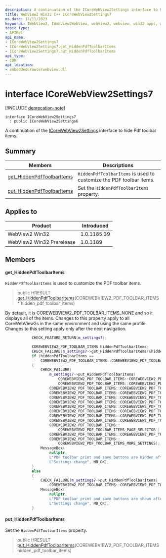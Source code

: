 ```yaml
---
description: A continuation of the ICoreWebView2Settings interface to hide Pdf toolbar items.
title: WebView2 Win32 C++ ICoreWebView2Settings7
ms.date: 12/11/2023
keywords: IWebView2, IWebView2WebView, webview2, webview, win32 apps, win32, edge, ICoreWebView2, ICoreWebView2Controller, browser control, edge html, ICoreWebView2Settings7
topic_type: 
- APIRef
api_name:
- ICoreWebView2Settings7
- ICoreWebView2Settings7.get_HiddenPdfToolbarItems
- ICoreWebView2Settings7.put_HiddenPdfToolbarItems
api_type:
- COM
api_location:
- embeddedbrowserwebview.dll
---
```


# interface ICoreWebView2Settings7

[!INCLUDE [deprecation-note](../includes/deprecation-note.md)]

```
interface ICoreWebView2Settings7
  : public ICoreWebView2Settings6
```

A continuation of the [ICoreWebView2Settings](icorewebview2settings.md) interface to hide Pdf toolbar items.

## Summary

 Members                        | Descriptions
--------------------------------|---------------------------------------------
[get_HiddenPdfToolbarItems](#get_hiddenpdftoolbaritems) | `HiddenPdfToolbarItems` is used to customize the PDF toolbar items.
[put_HiddenPdfToolbarItems](#put_hiddenpdftoolbaritems) | Set the `HiddenPdfToolbarItems` property.

## Applies to

Product                         | Introduced
--------------------------------|---------------------------------------------
WebView2 Win32            |    1.0.1185.39
WebView2 Win32 Prerelease |    1.0.1189

## Members

#### get_HiddenPdfToolbarItems

`HiddenPdfToolbarItems` is used to customize the PDF toolbar items.

> public HRESULT [get_HiddenPdfToolbarItems](#get_hiddenpdftoolbaritems)(COREWEBVIEW2_PDF_TOOLBAR_ITEMS * hidden_pdf_toolbar_items)

By default, it is COREWEBVIEW2_PDF_TOOLBAR_ITEMS_NONE and so it displays all of the items. Changes to this property apply to all CoreWebView2s in the same environment and using the same profile. Changes to this setting apply only after the next navigation. 
```cpp
            CHECK_FEATURE_RETURN(m_settings7);

            COREWEBVIEW2_PDF_TOOLBAR_ITEMS hiddenPdfToolbarItems;
            CHECK_FAILURE(m_settings7->get_HiddenPdfToolbarItems(&hiddenPdfToolbarItems));
            if (hiddenPdfToolbarItems ==
                COREWEBVIEW2_PDF_TOOLBAR_ITEMS::COREWEBVIEW2_PDF_TOOLBAR_ITEMS_NONE)
            {
                CHECK_FAILURE(
                    m_settings7->put_HiddenPdfToolbarItems(
                        COREWEBVIEW2_PDF_TOOLBAR_ITEMS::COREWEBVIEW2_PDF_TOOLBAR_ITEMS_PRINT |
                        COREWEBVIEW2_PDF_TOOLBAR_ITEMS::COREWEBVIEW2_PDF_TOOLBAR_ITEMS_SAVE) |
                    COREWEBVIEW2_PDF_TOOLBAR_ITEMS::COREWEBVIEW2_PDF_TOOLBAR_ITEMS_BOOKMARKS |
                    COREWEBVIEW2_PDF_TOOLBAR_ITEMS::COREWEBVIEW2_PDF_TOOLBAR_ITEMS_FIT_PAGE |
                    COREWEBVIEW2_PDF_TOOLBAR_ITEMS::COREWEBVIEW2_PDF_TOOLBAR_ITEMS_PAGE_LAYOUT |
                    COREWEBVIEW2_PDF_TOOLBAR_ITEMS::COREWEBVIEW2_PDF_TOOLBAR_ITEMS_ROTATE |
                    COREWEBVIEW2_PDF_TOOLBAR_ITEMS::COREWEBVIEW2_PDF_TOOLBAR_ITEMS_SEARCH |
                    COREWEBVIEW2_PDF_TOOLBAR_ITEMS::COREWEBVIEW2_PDF_TOOLBAR_ITEMS_ZOOM_IN |
                    COREWEBVIEW2_PDF_TOOLBAR_ITEMS::COREWEBVIEW2_PDF_TOOLBAR_ITEMS_ZOOM_OUT |
                    COREWEBVIEW2_PDF_TOOLBAR_ITEMS::COREWEBVIEW2_PDF_TOOLBAR_ITEMS_SAVE_AS |
                    COREWEBVIEW2_PDF_TOOLBAR_ITEMS::
                        COREWEBVIEW2_PDF_TOOLBAR_ITEMS_PAGE_SELECTOR |
                    COREWEBVIEW2_PDF_TOOLBAR_ITEMS::COREWEBVIEW2_PDF_TOOLBAR_ITEMS_FULL_SCREEN |
                    COREWEBVIEW2_PDF_TOOLBAR_ITEMS::
                        COREWEBVIEW2_PDF_TOOLBAR_ITEMS_MORE_SETTINGS);
                MessageBox(
                    nullptr,
                    L"PDF toolbar print and save buttons are hidden after the next navigation.",
                    L"Settings change", MB_OK);
            }
            else
            {
                CHECK_FAILURE(m_settings7->put_HiddenPdfToolbarItems(
                    COREWEBVIEW2_PDF_TOOLBAR_ITEMS::COREWEBVIEW2_PDF_TOOLBAR_ITEMS_NONE));
                MessageBox(
                    nullptr,
                    L"PDF toolbar print and save buttons are shown after the next navigation.",
                    L"Settings change", MB_OK);
            }
```

#### put_HiddenPdfToolbarItems

Set the `HiddenPdfToolbarItems` property.

> public HRESULT [put_HiddenPdfToolbarItems](#put_hiddenpdftoolbaritems)(COREWEBVIEW2_PDF_TOOLBAR_ITEMS hidden_pdf_toolbar_items)

